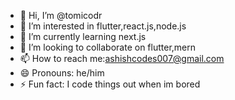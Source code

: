 - 👋 Hi, I’m @tomicodr
- 👀 I’m interested in flutter,react.js,node.js
- 🌱 I’m currently learning next.js
- 💞️ I’m looking to collaborate on flutter,mern 
- 📫 How to reach me:ashishcodes007@gmail.com
- 😄 Pronouns: he/him
- ⚡ Fun fact: I code things out when im bored

<!---
tomicodr/tomicodr is a ✨ special ✨ repository because its `README.md` (this file) appears on your GitHub profile.
You can click the Preview link to take a look at your changes.
--->
